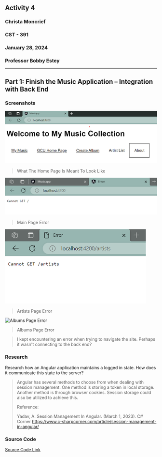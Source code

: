 <!-- Header -->
## **Activity 4**
### **Christa Moncrief**
### **CST - 391**
### **January 28, 2024**
### **Professor Bobby Estey**

---

<!-- Part 1 -->
## Part 1: Finish the Music Application – Integration with Back End
### Screenshots

![Home Page](https://github.com/ScribeEzra/CST-391/blob/main/Media/Activity%204/01.png)
> What The Home Page Is Meant To Look Like

![Main Page Error](https://github.com/ScribeEzra/CST-391/blob/main/Media/Activity%204/02.png)
> Main Page Error

![Artists Page Error](https://github.com/ScribeEzra/CST-391/blob/main/Media/Activity%204/03.png)
> Artists Page Error

![Albums Page Error]()
> Albums Page Error

> I kept encountering an error when trying to navigate the site.
> Perhaps it wasn't connecting to the back end?

### Research

Research how an Angular application maintains a logged in state. How does it communicate this state to the server?

> Angular has several methods to choose from when dealing with session management.
> One method is storing a token in local storage. Another method is through browser cookies.
> Session storage could also be utilized to achieve this.
>
> Reference:
>
> Yadav, A. Session Management In Angular. (March 1, 2023). C# Corner https://www.c-sharpcorner.com/article/session-management-in-angular/

### Source Code

[Source Code Link]()
